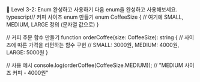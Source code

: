 🚀 Level 3-2: Enum 완성하고 사용하기
다음 enum을 완성하고 사용해보세요.
typescript// 커피 사이즈 enum 만들기
enum CoffeeSize {
// 여기에 SMALL, MEDIUM, LARGE 정의 (문자열 값으로)
}

// 커피 주문 함수 만들기
function orderCoffee(size: CoffeeSize): string {
// 사이즈에 따른 가격을 리턴하는 함수 구현
// SMALL: 3000원, MEDIUM: 4000원, LARGE: 5000원
}

// 사용 예시
console.log(orderCoffee(CoffeeSize.MEDIUM)); // "MEDIUM 사이즈 커피 - 4000원"
